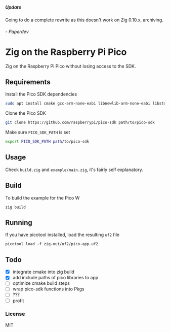 ##### Update
Going to do a complete rewrite as this doesn't work on Zig 0.10.x, archiving.

###### - Paperdev

# Zig on the Raspberry Pi Pico
Zig on the Raspberry Pi Pico without losing access to the SDK.

## Requirements
Install the Pico SDK dependencies
```sh
sudo apt install cmake gcc-arm-none-eabi libnewlib-arm-none-eabi libstdc++-arm-none-eabi-newlib
```

Clone the Pico SDK
```sh
git clone https://github.com/raspberrypi/pico-sdk path/to/pico-sdk
```

Make sure `PICO_SDK_PATH` is set
```sh
export PICO_SDK_PATH path/to/pico-sdk
```

## Usage
Check `build.zig` and `example/main.zig`, it's fairly self explanatory. 

## Build
To build the example for the Pico W
```
zig build
```

## Running
If you have picotool installed, load the resulting `uf2` file
```
picotool load -f zig-out/uf2/pico-app.uf2
```

## Todo
- [x] integrate cmake into zig build
- [x] add include paths of pico libraries to app
- [ ] optimize cmake build steps
- [ ] wrap pico-sdk functions into Pkgs
- [ ] ???
- [ ] profit

### License
MIT
